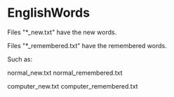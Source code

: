 # EnglishWords

Files "\*_new.txt" have the new words.

Files "\*_remembered.txt" have the remembered words.

Such as:

normal_new.txt
normal_remembered.txt

computer_new.txt
computer_remembered.txt

